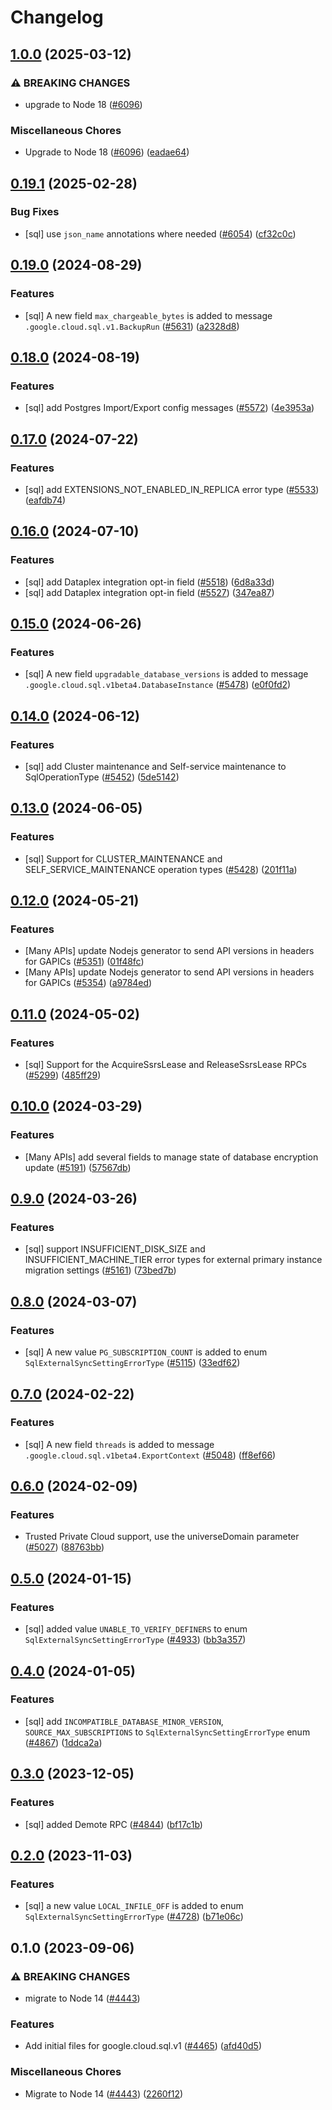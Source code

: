 # Changelog

## [1.0.0](https://github.com/googleapis/google-cloud-node/compare/sql-v0.19.1...sql-v1.0.0) (2025-03-12)


### ⚠ BREAKING CHANGES

* upgrade to Node 18 ([#6096](https://github.com/googleapis/google-cloud-node/issues/6096))

### Miscellaneous Chores

* Upgrade to Node 18 ([#6096](https://github.com/googleapis/google-cloud-node/issues/6096)) ([eadae64](https://github.com/googleapis/google-cloud-node/commit/eadae64d54e07aa2c65097ea52e65008d4e87436))

## [0.19.1](https://github.com/googleapis/google-cloud-node/compare/sql-v0.19.0...sql-v0.19.1) (2025-02-28)


### Bug Fixes

* [sql] use `json_name` annotations where needed ([#6054](https://github.com/googleapis/google-cloud-node/issues/6054)) ([cf32c0c](https://github.com/googleapis/google-cloud-node/commit/cf32c0c003923c9d9ed64e0ab90afe6fde23f209))

## [0.19.0](https://github.com/googleapis/google-cloud-node/compare/sql-v0.18.0...sql-v0.19.0) (2024-08-29)


### Features

* [sql] A new field `max_chargeable_bytes` is added to message `.google.cloud.sql.v1.BackupRun` ([#5631](https://github.com/googleapis/google-cloud-node/issues/5631)) ([a2328d8](https://github.com/googleapis/google-cloud-node/commit/a2328d88189081ce1d3342470d1ffcedfc0c78be))

## [0.18.0](https://github.com/googleapis/google-cloud-node/compare/sql-v0.17.0...sql-v0.18.0) (2024-08-19)


### Features

* [sql] add Postgres Import/Export config messages ([#5572](https://github.com/googleapis/google-cloud-node/issues/5572)) ([4e3953a](https://github.com/googleapis/google-cloud-node/commit/4e3953ae94bb63568a27ea90f729b428a8c78b50))

## [0.17.0](https://github.com/googleapis/google-cloud-node/compare/sql-v0.16.0...sql-v0.17.0) (2024-07-22)


### Features

* [sql] add EXTENSIONS_NOT_ENABLED_IN_REPLICA error type ([#5533](https://github.com/googleapis/google-cloud-node/issues/5533)) ([eafdb74](https://github.com/googleapis/google-cloud-node/commit/eafdb749a89fd01f17930e48c03aefc004be0a83))

## [0.16.0](https://github.com/googleapis/google-cloud-node/compare/sql-v0.15.0...sql-v0.16.0) (2024-07-10)


### Features

* [sql] add Dataplex integration opt-in field ([#5518](https://github.com/googleapis/google-cloud-node/issues/5518)) ([6d8a33d](https://github.com/googleapis/google-cloud-node/commit/6d8a33d6caf2b9dbe4aa043d083cb76e989ed5a3))
* [sql] add Dataplex integration opt-in field ([#5527](https://github.com/googleapis/google-cloud-node/issues/5527)) ([347ea87](https://github.com/googleapis/google-cloud-node/commit/347ea87f938abbf9abe37df7ffb32625ec142e1a))

## [0.15.0](https://github.com/googleapis/google-cloud-node/compare/sql-v0.14.0...sql-v0.15.0) (2024-06-26)


### Features

* [sql] A new field `upgradable_database_versions` is added to message `.google.cloud.sql.v1beta4.DatabaseInstance` ([#5478](https://github.com/googleapis/google-cloud-node/issues/5478)) ([e0f0fd2](https://github.com/googleapis/google-cloud-node/commit/e0f0fd24a745bb3b072456aa012c37946f2084a4))

## [0.14.0](https://github.com/googleapis/google-cloud-node/compare/sql-v0.13.0...sql-v0.14.0) (2024-06-12)


### Features

* [sql] add Cluster maintenance and Self-service maintenance to SqlOperationType ([#5452](https://github.com/googleapis/google-cloud-node/issues/5452)) ([5de5142](https://github.com/googleapis/google-cloud-node/commit/5de5142eb62d6e102e8666f2e7c6a96e8f016c00))

## [0.13.0](https://github.com/googleapis/google-cloud-node/compare/sql-v0.12.0...sql-v0.13.0) (2024-06-05)


### Features

* [sql] Support for CLUSTER_MAINTENANCE and SELF_SERVICE_MAINTENANCE operation types ([#5428](https://github.com/googleapis/google-cloud-node/issues/5428)) ([201f11a](https://github.com/googleapis/google-cloud-node/commit/201f11acf0cbe5b3a7f06f8d87871835cdf36bd9))

## [0.12.0](https://github.com/googleapis/google-cloud-node/compare/sql-v0.11.0...sql-v0.12.0) (2024-05-21)


### Features

* [Many APIs] update Nodejs generator to send API versions in headers for GAPICs ([#5351](https://github.com/googleapis/google-cloud-node/issues/5351)) ([01f48fc](https://github.com/googleapis/google-cloud-node/commit/01f48fce63ec4ddf801d59ee2b8c0db9f6fb8372))
* [Many APIs] update Nodejs generator to send API versions in headers for GAPICs ([#5354](https://github.com/googleapis/google-cloud-node/issues/5354)) ([a9784ed](https://github.com/googleapis/google-cloud-node/commit/a9784ed3db6ee96d171762308bbbcd57390b6866))

## [0.11.0](https://github.com/googleapis/google-cloud-node/compare/sql-v0.10.0...sql-v0.11.0) (2024-05-02)


### Features

* [sql] Support for the AcquireSsrsLease and ReleaseSsrsLease RPCs ([#5299](https://github.com/googleapis/google-cloud-node/issues/5299)) ([485ff29](https://github.com/googleapis/google-cloud-node/commit/485ff29f98a3b7d6b5c40f2bd3f4696c1a82115e))

## [0.10.0](https://github.com/googleapis/google-cloud-node/compare/sql-v0.9.0...sql-v0.10.0) (2024-03-29)


### Features

* [Many APIs] add several fields to manage state of database encryption update ([#5191](https://github.com/googleapis/google-cloud-node/issues/5191)) ([57567db](https://github.com/googleapis/google-cloud-node/commit/57567db36033ca53ae2f54e6517b8cd12145bb82))

## [0.9.0](https://github.com/googleapis/google-cloud-node/compare/sql-v0.8.0...sql-v0.9.0) (2024-03-26)


### Features

* [sql] support INSUFFICIENT_DISK_SIZE and INSUFFICIENT_MACHINE_TIER error types for external primary instance migration settings ([#5161](https://github.com/googleapis/google-cloud-node/issues/5161)) ([73bed7b](https://github.com/googleapis/google-cloud-node/commit/73bed7b530eadf710153938cdb76af007cb4fcbf))

## [0.8.0](https://github.com/googleapis/google-cloud-node/compare/sql-v0.7.0...sql-v0.8.0) (2024-03-07)


### Features

* [sql] A new value `PG_SUBSCRIPTION_COUNT` is added to enum `SqlExternalSyncSettingErrorType` ([#5115](https://github.com/googleapis/google-cloud-node/issues/5115)) ([33edf62](https://github.com/googleapis/google-cloud-node/commit/33edf6239bdcf34b28ed328ae12f3ba261301de6))

## [0.7.0](https://github.com/googleapis/google-cloud-node/compare/sql-v0.6.0...sql-v0.7.0) (2024-02-22)


### Features

* [sql] A new field `threads` is added to message `.google.cloud.sql.v1beta4.ExportContext` ([#5048](https://github.com/googleapis/google-cloud-node/issues/5048)) ([ff8ef66](https://github.com/googleapis/google-cloud-node/commit/ff8ef66a10c3c78c941299eddb3ce79b09b91d14))

## [0.6.0](https://github.com/googleapis/google-cloud-node/compare/sql-v0.5.0...sql-v0.6.0) (2024-02-09)


### Features

* Trusted Private Cloud support, use the universeDomain parameter  ([#5027](https://github.com/googleapis/google-cloud-node/issues/5027)) ([88763bb](https://github.com/googleapis/google-cloud-node/commit/88763bb1b7ce9ff884b9e3f476230d38985b2ff2))

## [0.5.0](https://github.com/googleapis/google-cloud-node/compare/sql-v0.4.0...sql-v0.5.0) (2024-01-15)


### Features

* [sql] added value `UNABLE_TO_VERIFY_DEFINERS` to enum `SqlExternalSyncSettingErrorType` ([#4933](https://github.com/googleapis/google-cloud-node/issues/4933)) ([bb3a357](https://github.com/googleapis/google-cloud-node/commit/bb3a35760b4aebc0218f81be6b79b9e0a22b1857))

## [0.4.0](https://github.com/googleapis/google-cloud-node/compare/sql-v0.3.0...sql-v0.4.0) (2024-01-05)


### Features

* [sql] add `INCOMPATIBLE_DATABASE_MINOR_VERSION`, `SOURCE_MAX_SUBSCRIPTIONS` to `SqlExternalSyncSettingErrorType` enum ([#4867](https://github.com/googleapis/google-cloud-node/issues/4867)) ([1ddca2a](https://github.com/googleapis/google-cloud-node/commit/1ddca2aa9eda50767bfb82771bd4b067d175b19a))

## [0.3.0](https://github.com/googleapis/google-cloud-node/compare/sql-v0.2.0...sql-v0.3.0) (2023-12-05)


### Features

* [sql] added Demote RPC ([#4844](https://github.com/googleapis/google-cloud-node/issues/4844)) ([bf17c1b](https://github.com/googleapis/google-cloud-node/commit/bf17c1b4cd2e8bf72d4933f5f55be40c463d7490))

## [0.2.0](https://github.com/googleapis/google-cloud-node/compare/sql-v0.1.0...sql-v0.2.0) (2023-11-03)


### Features

* [sql] a new value `LOCAL_INFILE_OFF` is added to enum `SqlExternalSyncSettingErrorType` ([#4728](https://github.com/googleapis/google-cloud-node/issues/4728)) ([b71e06c](https://github.com/googleapis/google-cloud-node/commit/b71e06c8c53f7425a6fe5ac265d7d278e15b5499))

## 0.1.0 (2023-09-06)


### ⚠ BREAKING CHANGES

* migrate to Node 14 ([#4443](https://github.com/googleapis/google-cloud-node/issues/4443))

### Features

* Add initial files for google.cloud.sql.v1 ([#4465](https://github.com/googleapis/google-cloud-node/issues/4465)) ([afd40d5](https://github.com/googleapis/google-cloud-node/commit/afd40d572ffb0d19444c75133d623f4dd88865f7))


### Miscellaneous Chores

* Migrate to Node 14 ([#4443](https://github.com/googleapis/google-cloud-node/issues/4443)) ([2260f12](https://github.com/googleapis/google-cloud-node/commit/2260f12543d171bda95345e53475f5f0fdc45770))

